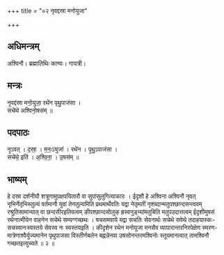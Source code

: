 +++
title = "०२ नृवद्दस्रा मनोयुजा"

+++
## अधिमन्त्रम्
अश्विनौ। ब्रह्मातिथिः काण्वः। गायत्री।

## मन्त्रः
नृ॒वद्द॑स्रा मनो॒युजा॒ रथे॑न पृथु॒पाज॑सा ।  
सचे॑थे अश्विनो॒षस॑म् ॥

## पदपाठः
नृ॒ऽवत् । द॒स्रा॒ । म॒नः॒ऽयुजा॑ । रथे॑न । पृ॒थु॒ऽपाज॑सा ।  
सचे॑थे॒ इति॑ । अ॒श्वि॒ना॒ । उ॒षस॑म् ॥

## भाष्यम्
हे दस्रा दर्शनीयौ शत्रूणामुपक्षपयितारौ वा सुपांसुलुगित्याकारः । ईदृशौ हे अश्विना अश्विनौ नृवत् नृभिर्नेतृभिस्तुल्यं वर्तमानौ युवां तेनतुल्यमिति प्रथमार्थेवतिः यद्वा नेतृमतीं नृशब्दान्मतुपश्छान्दसन्त्ववम् रश्रुतिसामान्यात् वा छन्दसीरइतिवत्वम् ङीपश्छान्दसोलुक् ह्रस्वनुड्भ्यांमतुबिति मतुपउदात्तत्वम् ईदृशीमुषसं रथेनात्मीयेन वाहनेन सचेथे सम्यग्गच्छथः । षचसमवाये यद्वा सचतिः सेवनार्थः सचेथे सवेथे तदाहयास्कः-सचस्वानःस्वस्तये सेवस्व नः स्वस्तयइति । कीदृशेन रथेन मनोयुजा मनसैव व्यापारान्तरनिरपेक्षेण स्मरण- मात्रेणाश्वैर्युज्यमानेन पृथुपाजसा विस्तीर्णबलेन बह्वन्नेनवा उषसोनन्तरमश्विनोः स्तूयमानत्वात् तामश्विनौ गच्छतइत्युच्यते ॥ २ ॥